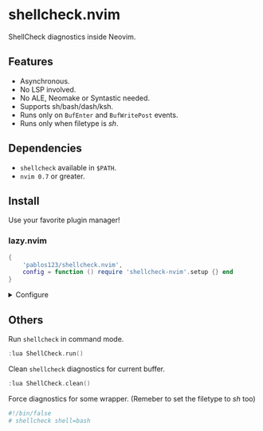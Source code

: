 # shellcheck.nvim
ShellCheck diagnostics inside Neovim.

## Features
- Asynchronous.
- No LSP involved.
- No ALE, Neomake or Syntastic needed.
- Supports sh/bash/dash/ksh.
- Runs only on `BufEnter` and `BufWritePost` events.
- Runs only when filetype is _sh_.

## Dependencies
- `shellcheck` available in `$PATH`.
- `nvim 0.7` or greater.

## Install
Use your favorite plugin manager!

### lazy.nvim
```lua
{
    'pablos123/shellcheck.nvim',
    config = function () require 'shellcheck-nvim'.setup {} end
}
```

<details>
<summary>Configure</summary>

```lua
{
    'pablos123/shellcheck.nvim',
    config = function ()
        -- Pass extra arguments to the shellcheck command.
        require 'shellcheck-nvim'.setup {
            extras = { '-x', '--enable=all', },
        }
    end
}
```

</details>

## Others
Run `shellcheck` in command mode.

```c
:lua ShellCheck.run()
```

Clean `shellcheck` diagnostics for current buffer.

```c
:lua ShellCheck.clean()
```

Force diagnostics for some wrapper. (Remeber to set the filetype to _sh_ too)
```bash
#!/bin/false
# shellcheck shell=bash
```
